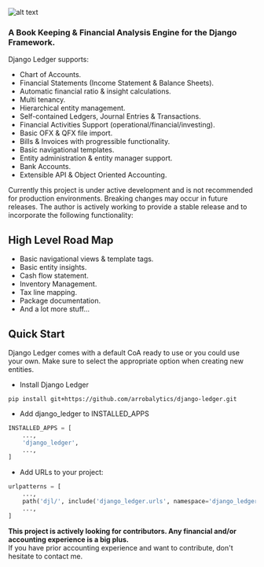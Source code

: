 ![alt text](https://us-east-1.linodeobjects.com/django-ledger/logo/django-ledger-logo@2x.png)

### A Book Keeping & Financial Analysis Engine for the Django Framework.

Django Ledger supports:

- Chart of Accounts.
- Financial Statements (Income Statement & Balance Sheets).
- Automatic financial ratio & insight calculations.
- Multi tenancy.
- Hierarchical entity management. 
- Self-contained Ledgers, Journal Entries & Transactions.
- Financial Activities Support (operational/financial/investing).
- Basic OFX & QFX file import.
- Bills & Invoices with progressible functionality.
- Basic navigational templates.
- Entity administration & entity manager support.
- Bank Accounts.
- Extensible API & Object Oriented Accounting.


Currently this project is under active development and is not recommended for production environments.
Breaking changes may occur in future releases.
The author is actively working to provide a stable release and to incorporate
the following functionality:

## High Level Road Map
- Basic navigational views & template tags.
- Basic entity insights.
- Cash flow statement.
- Inventory Management.
- Tax line mapping.
- Package documentation.
- And a lot more stuff...

## Quick Start
Django Ledger comes with a default CoA ready to use or you could use your own.
Make sure to select the appropriate option when creating new entities.
    
* Install Django Ledger

```shell script
pip install git+https://github.com/arrobalytics/django-ledger.git
```
    
    
* Add django_ledger to INSTALLED_APPS


```python
INSTALLED_APPS = [
    ...,
    'django_ledger',
    ...,
]
```


* Add URLs to your project:

```python
urlpatterns = [
    ...,
    path('djl/', include('django_ledger.urls', namespace='django_ledger')),
    ...,
]
```

  
__This project is actively looking for contributors. Any financial and/or
accounting experience is a big plus.__ \
If you have prior accounting experience and want to contribute, 
don't hesitate to contact me.